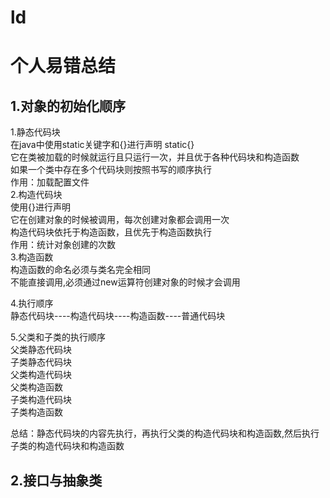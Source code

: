 # ld
# 个人易错总结
## 1.对象的初始化顺序
1.静态代码块  
在java中使用static关键字和{}进行声明   static{}  
它在类被加载的时候就运行且只运行一次，并且优于各种代码块和构造函数  
如果一个类中存在多个代码块则按照书写的顺序执行  
作用：加载配置文件  
2.构造代码块  
使用{}进行声明  
它在创建对象的时候被调用，每次创建对象都会调用一次  
构造代码块依托于构造函数，且优先于构造函数执行  
作用：统计对象创建的次数  
3.构造函数  
构造函数的命名必须与类名完全相同  
不能直接调用,必须通过new运算符创建对象的时候才会调用  

4.执行顺序  
静态代码块----构造代码块----构造函数----普通代码块  

5.父类和子类的执行顺序  
父类静态代码块  
子类静态代码块  
父类构造代码块  
父类构造函数  
子类构造代码块  
子类构造函数  

总结：静态代码块的内容先执行，再执行父类的构造代码块和构造函数,然后执行子类的构造代码块和构造函数  

## 2.接口与抽象类
